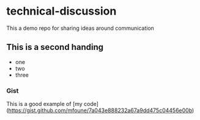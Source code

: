 # technical-discussion
This a demo repo for sharing ideas around communication

## This is a second handing

* one
* two
* three
### Gist

This is a good example of [my code] (https://gist.github.com/mfoune/7a043e888232a67a9dd475c04456e00b)

